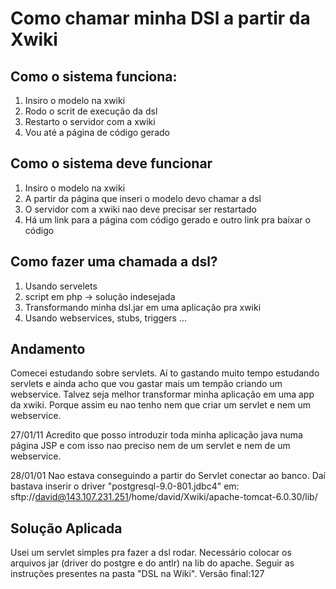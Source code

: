 # Como chamar minha DSl a partir da Xwiki #

## Como o sistema funciona: ##
  1. Insiro o modelo na xwiki
  1. Rodo o scrit de execução da dsl
  1. Restarto o servidor com a xwiki
  1. Vou até a página de código gerado

## Como o sistema deve funcionar ##
  1. Insiro o modelo na xwiki
  1. A partir da página que inseri o modelo devo chamar a dsl
  1. O servidor com a xwiki nao deve precisar ser restartado
  1. Há um link para a página com código gerado e outro link pra baixar o código

## Como fazer uma chamada a dsl? ##
  1. Usando servelets
  1. script em php -> solução indesejada
  1. Transformando minha dsl.jar em uma aplicação pra xwiki
  1. Usando webservices, stubs, triggers ...


## Andamento ##
Comecei estudando sobre servlets. Aí to gastando muito tempo estudando servlets e ainda acho que vou gastar mais um tempão criando um webservice. Talvez seja melhor transformar minha aplicação em uma app da xwiki. Porque assim eu nao tenho nem que criar um servlet e nem um webservice.

27/01/11
Acredito que posso introduzir toda minha aplicação java numa página JSP e com isso nao preciso nem de um servlet e nem de um webservice.

28/01/01
Nao estava conseguindo a partir do Servlet conectar ao banco. Daí bastava inserir o driver "postgresql-9.0-801.jdbc4" em: sftp://david@143.107.231.251/home/david/Xwiki/apache-tomcat-6.0.30/lib/

## Solução Aplicada ##
Usei um servlet simples pra fazer a dsl rodar. Necessário colocar os arquivos jar (driver do postgre e do antlr) na lib do apache. Seguir as instruções presentes na pasta "DSL na Wiki". Versão final:127